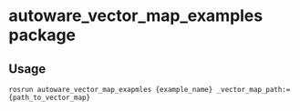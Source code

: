 # autoware_vector_map_examples package

## Usage

`rosrun autoware_vector_map_exapmles {example_name} _vector_map_path:={path_to_vector_map}`
